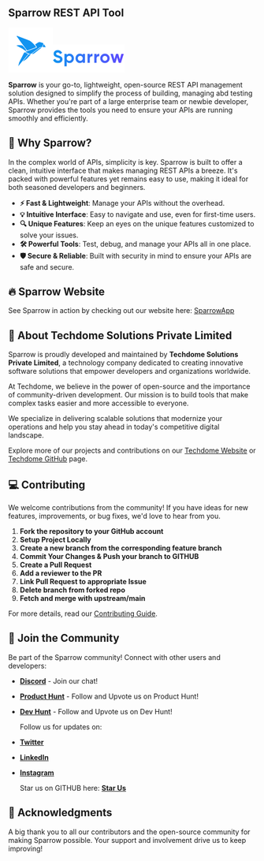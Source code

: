 ## Sparrow REST API Tool

![SparrowApp Logo](https://github.com/sparrowapp-dev/sparrow-app/blob/development/src/packages/%40deprecate/assets/logoSparrow.svg)![SparrowApp Logo2](https://github.com/sparrowapp-dev/sparrow-app/blob/development/src/packages/%40deprecate/assets/logotype.svg)

**Sparrow** is your go-to, lightweight, open-source REST API management solution designed to simplify the process of building, managing abd testing APIs. Whether you're part of a large enterprise team or newbie developer, Sparrow provides the tools you need to ensure your APIs are running smoothly and efficiently.

## 🌟 Why Sparrow?

In the complex world of APIs, simplicity is key. Sparrow is built to offer a clean, intuitive interface that makes managing REST APIs a breeze. It's packed with powerful features yet remains easy to use, making it ideal for both seasoned developers and beginners.

- **⚡ Fast & Lightweight**: Manage your APIs without the overhead.
- **💡 Intuitive Interface**: Easy to navigate and use, even for first-time users.
- **🔍 Unique Features**: Keep an eyes on the unique features customized to solve your issues.
- **🛠️ Powerful Tools**: Test, debug, and manage your APIs all in one place.
- **🛡️ Secure & Reliable**: Built with security in mind to ensure your APIs are safe and secure.

## 🔥 Sparrow Website

See Sparrow in action by checking out our website here: [SparrowApp](https://sparrowapp.dev)

## 🏢 About Techdome Solutions Private Limited

Sparrow is proudly developed and maintained by **Techdome Solutions Private Limited**, a technology company dedicated to creating innovative software solutions that empower developers and organizations worldwide.

At Techdome, we believe in the power of open-source and the importance of community-driven development. Our mission is to build tools that make complex tasks easier and more accessible to everyone.

We specialize in delivering scalable solutions that modernize your operations and help you stay ahead in today's competitive digital landscape.

Explore more of our projects and contributions on our [Techdome Website](https://techdome-io) or [Techdome GitHub](https://github.com/techdome-io) page.

## 💻 Contributing

We welcome contributions from the community! If you have ideas for new features, improvements, or bug fixes, we'd love to hear from you.

1. **Fork the repository to your GitHub account**
2. **Setup Project Locally**
3. **Create a new branch from the corresponding feature branch**
4. **Commit Your Changes & Push your branch to GITHUB**
5. **Create a Pull Request**
6. **Add a reviewer to the PR**
7. **Link Pull Request to appropriate Issue**
8. **Delete branch from forked repo**
9. **Fetch and merge with upstream/main**

For more details, read our [Contributing Guide](https://github.com/sparrowapp-dev/sparrow-app/blob/1e312a627c15d36754b5510d904cddccd6ba1df0/docs/CONTRIBUTING.md).

## 🎉 Join the Community

Be part of the Sparrow community! Connect with other users and developers:

- **[Discord](https://discord.com/invite/thQhnvM42A)** - Join our chat!
- **[Product Hunt](https://www.producthunt.com/products/sparrow-4)** - Follow and Upvote us on Product Hunt!
- **[Dev Hunt](https://devhunt.org/@Sparrow)** - Follow and Upvote us on Dev Hunt!

  Follow us for updates on:
- **[Twitter](https://x.com/sparrow__app)**
- **[LinkedIn](https://www.linkedin.com/company/sparrow-app)**
- **[Instagram](https://www.instagram.com/getsparrowapitool/)**

  Star us on GITHUB here: **[Star Us](https://github.com/sparrowapp-dev/sparrow-app)**

## 💖 Acknowledgments

A big thank you to all our contributors and the open-source community for making Sparrow possible. Your support and involvement drive us to keep improving!
